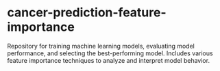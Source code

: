 # cancer-prediction-feature-importance
Repository for training machine learning models, evaluating model performance, and selecting the best-performing model. Includes various feature importance techniques to analyze and interpret model behavior.
